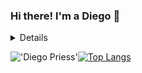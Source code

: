 ### Hi there! I'm a Diego 👋

<details>
  <br>  
</details>



!['Diego Priess'](https://github-readme-stats.vercel.app/api?username=DiegoPriess&show_icons=true&theme=radical)[![Top Langs](https://github-readme-stats.vercel.app/api/top-langs/?username=DiegoPriess&layout=compact&theme=radical)](https://github.com/DiegoPriess/github-readme-stats) 


<!--
**DiegoPriess/DiegoPriess** is a ✨ _special_ ✨ repository because its `README.md` (this file) appears on your GitHub profile.

Here are some ideas to get you started:

- 🔭 I’m currently working on ...
- 🌱 I’m currently learning ...
- 👯 I’m looking to collaborate on ...
- 🤔 I’m looking for help with ...
- 💬 Ask me about ...
- 📫 How to reach me: ...
- 😄 Pronouns: ...
- ⚡ Fun fact: ...
-->
